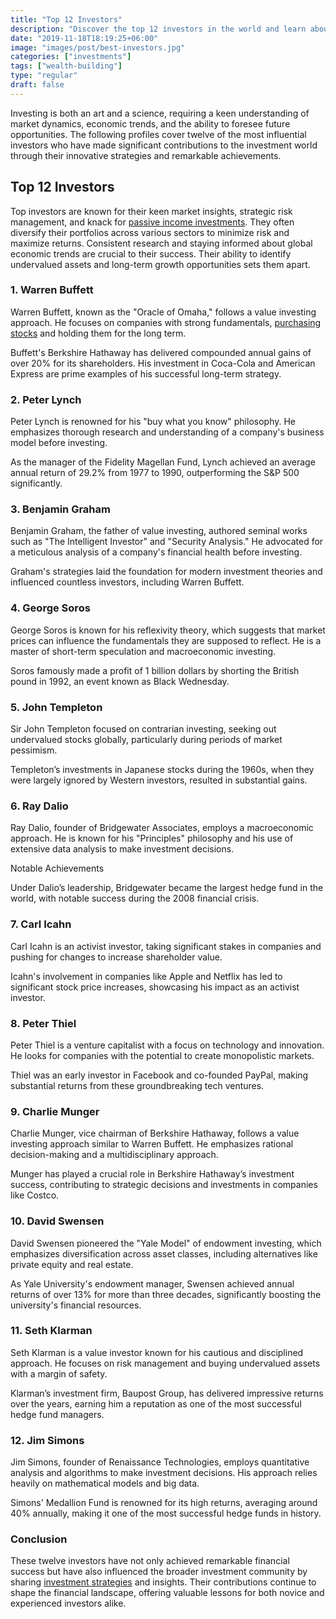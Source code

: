 ```yaml
---
title: "Top 12 Investors"
description: "Discover the top 12 investors in the world and learn about their investment strategies, notable achievements, and lasting impact on the financial industry."
date: "2019-11-18T18:19:25+06:00"
image: "images/post/best-investors.jpg"
categories: ["investments"]
tags: ["wealth-building"]
type: "regular"
draft: false
---
```


Investing is both an art and a science, requiring a keen understanding of market dynamics, economic trends, and the ability to foresee future opportunities. The following profiles cover twelve of the most influential investors who have made significant contributions to the investment world through their innovative strategies and remarkable achievements.

## Top 12 Investors

Top investors are known for their keen market insights, strategic risk management, and knack for [passive income investments](/blog/passive-income-investments). They often diversify their portfolios across various sectors to minimize risk and maximize returns. Consistent research and staying informed about global economic trends are crucial to their success. Their ability to identify undervalued assets and long-term growth opportunities sets them apart.

### 1. Warren Buffett

Warren Buffett, known as the "Oracle of Omaha," follows a value investing approach. He focuses on companies with strong fundamentals, [purchasing stocks](/blog/stocks-vs-bonds) and holding them for the long term.

Buffett's Berkshire Hathaway has delivered compounded annual gains of over 20% for its shareholders. His investment in Coca-Cola and American Express are prime examples of his successful long-term strategy.

### 2. Peter Lynch

Peter Lynch is renowned for his "buy what you know" philosophy. He emphasizes thorough research and understanding of a company's business model before investing.

As the manager of the Fidelity Magellan Fund, Lynch achieved an average annual return of 29.2% from 1977 to 1990, outperforming the S&P 500 significantly.

### 3. Benjamin Graham

Benjamin Graham, the father of value investing, authored seminal works such as "The Intelligent Investor" and "Security Analysis." He advocated for a meticulous analysis of a company's financial health before investing.

Graham's strategies laid the foundation for modern investment theories and influenced countless investors, including Warren Buffett.

### 4. George Soros

George Soros is known for his reflexivity theory, which suggests that market prices can influence the fundamentals they are supposed to reflect. He is a master of short-term speculation and macroeconomic investing.

Soros famously made a profit of 1 billion dollars by shorting the British pound in 1992, an event known as Black Wednesday.

### 5. John Templeton

Sir John Templeton focused on contrarian investing, seeking out undervalued stocks globally, particularly during periods of market pessimism.

Templeton’s investments in Japanese stocks during the 1960s, when they were largely ignored by Western investors, resulted in substantial gains.

### 6. Ray Dalio

Ray Dalio, founder of Bridgewater Associates, employs a macroeconomic approach. He is known for his "Principles" philosophy and his use of extensive data analysis to make investment decisions.

Notable Achievements

Under Dalio’s leadership, Bridgewater became the largest hedge fund in the world, with notable success during the 2008 financial crisis.

### 7. Carl Icahn

Carl Icahn is an activist investor, taking significant stakes in companies and pushing for changes to increase shareholder value.

Icahn's involvement in companies like Apple and Netflix has led to significant stock price increases, showcasing his impact as an activist investor.

### 8. Peter Thiel

Peter Thiel is a venture capitalist with a focus on technology and innovation. He looks for companies with the potential to create monopolistic markets.

Thiel was an early investor in Facebook and co-founded PayPal, making substantial returns from these groundbreaking tech ventures.

### 9. Charlie Munger

Charlie Munger, vice chairman of Berkshire Hathaway, follows a value investing approach similar to Warren Buffett. He emphasizes rational decision-making and a multidisciplinary approach.

Munger has played a crucial role in Berkshire Hathaway’s investment success, contributing to strategic decisions and investments in companies like Costco.

### 10. David Swensen

David Swensen pioneered the "Yale Model" of endowment investing, which emphasizes diversification across asset classes, including alternatives like private equity and real estate.

As Yale University's endowment manager, Swensen achieved annual returns of over 13% for more than three decades, significantly boosting the university's financial resources.

### 11. Seth Klarman

Seth Klarman is a value investor known for his cautious and disciplined approach. He focuses on risk management and buying undervalued assets with a margin of safety.

Klarman’s investment firm, Baupost Group, has delivered impressive returns over the years, earning him a reputation as one of the most successful hedge fund managers.

### 12. Jim Simons

Jim Simons, founder of Renaissance Technologies, employs quantitative analysis and algorithms to make investment decisions. His approach relies heavily on mathematical models and big data.

Simons' Medallion Fund is renowned for its high returns, averaging around 40% annually, making it one of the most successful hedge funds in history.

### Conclusion

These twelve investors have not only achieved remarkable financial success but have also influenced the broader investment community by sharing [investment strategies](/blog/introduction-to-investing) and insights. Their contributions continue to shape the financial landscape, offering valuable lessons for both novice and experienced investors alike.
